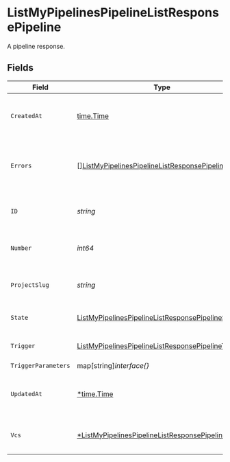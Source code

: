 # ListMyPipelinesPipelineListResponsePipeline

A pipeline response.


## Fields

| Field                                                                                                                               | Type                                                                                                                                | Required                                                                                                                            | Description                                                                                                                         | Example                                                                                                                             |
| ----------------------------------------------------------------------------------------------------------------------------------- | ----------------------------------------------------------------------------------------------------------------------------------- | ----------------------------------------------------------------------------------------------------------------------------------- | ----------------------------------------------------------------------------------------------------------------------------------- | ----------------------------------------------------------------------------------------------------------------------------------- |
| `CreatedAt`                                                                                                                         | [time.Time](https://pkg.go.dev/time#Time)                                                                                           | :heavy_check_mark:                                                                                                                  | The date and time the pipeline was created.                                                                                         |                                                                                                                                     |
| `Errors`                                                                                                                            | [][ListMyPipelinesPipelineListResponsePipelineErrors](../../models/operations/listmypipelinespipelinelistresponsepipelineerrors.md) | :heavy_check_mark:                                                                                                                  | A sequence of errors that have occurred within the pipeline.                                                                        |                                                                                                                                     |
| `ID`                                                                                                                                | *string*                                                                                                                            | :heavy_check_mark:                                                                                                                  | The unique ID of the pipeline.                                                                                                      | 5034460f-c7c4-4c43-9457-de07e2029e7b                                                                                                |
| `Number`                                                                                                                            | *int64*                                                                                                                             | :heavy_check_mark:                                                                                                                  | The number of the pipeline.                                                                                                         | 25                                                                                                                                  |
| `ProjectSlug`                                                                                                                       | *string*                                                                                                                            | :heavy_check_mark:                                                                                                                  | The project-slug for the pipeline.                                                                                                  | gh/CircleCI-Public/api-preview-docs                                                                                                 |
| `State`                                                                                                                             | [ListMyPipelinesPipelineListResponsePipelineState](../../models/operations/listmypipelinespipelinelistresponsepipelinestate.md)     | :heavy_check_mark:                                                                                                                  | The current state of the pipeline.                                                                                                  |                                                                                                                                     |
| `Trigger`                                                                                                                           | [ListMyPipelinesPipelineListResponsePipelineTrigger](../../models/operations/listmypipelinespipelinelistresponsepipelinetrigger.md) | :heavy_check_mark:                                                                                                                  | A summary of the trigger.                                                                                                           |                                                                                                                                     |
| `TriggerParameters`                                                                                                                 | map[string]*interface{}*                                                                                                            | :heavy_minus_sign:                                                                                                                  | N/A                                                                                                                                 |                                                                                                                                     |
| `UpdatedAt`                                                                                                                         | [*time.Time](https://pkg.go.dev/time#Time)                                                                                          | :heavy_minus_sign:                                                                                                                  | The date and time the pipeline was last updated.                                                                                    |                                                                                                                                     |
| `Vcs`                                                                                                                               | [*ListMyPipelinesPipelineListResponsePipelineVcs](../../models/operations/listmypipelinespipelinelistresponsepipelinevcs.md)        | :heavy_minus_sign:                                                                                                                  | VCS information for the pipeline.                                                                                                   |                                                                                                                                     |